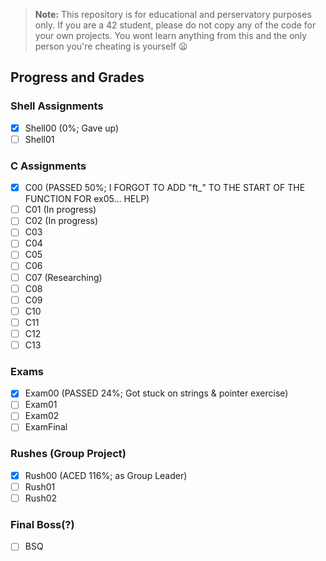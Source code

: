 > **Note:** This repository is for educational and perservatory purposes only. If you are a 42 student, please do not copy any of the code for your own projects. You wont learn anything from this and the only person you're cheating is yourself :frowning:

## Progress and Grades

### Shell Assignments
- [x] Shell00 (0%; Gave up)
- [ ] Shell01

### C Assignments 
- [x] C00 (PASSED 50%; I FORGOT TO ADD "ft_" TO THE START OF THE FUNCTION FOR ex05... HELP)
- [ ] C01 (In progress)
- [ ] C02 (In progress)
- [ ] C03
- [ ] C04
- [ ] C05
- [ ] C06
- [ ] C07 (Researching)
- [ ] C08
- [ ] C09
- [ ] C10
- [ ] C11
- [ ] C12
- [ ] C13

### Exams
- [x] Exam00 (PASSED 24%; Got stuck on strings & pointer exercise)
- [ ] Exam01
- [ ] Exam02
- [ ] ExamFinal

### Rushes (Group Project)
- [x] Rush00 (ACED 116%; as Group Leader)
- [ ] Rush01
- [ ] Rush02
  
### Final Boss(?)
- [ ] BSQ
